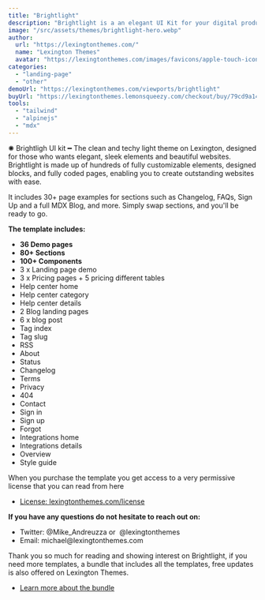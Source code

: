 ```yaml
---
title: "Brightlight"
description: "Brightlight is a an elegant UI Kit for your digital product."
image: "/src/assets/themes/brightlight-hero.webp"
author:
  url: "https://lexingtonthemes.com/"
  name: "Lexington Themes"
  avatar: "https://lexingtonthemes.com/images/favicons/apple-touch-icon.png"
categories:
  - "landing-page"
  - "other"
demoUrl: "https://lexingtonthemes.com/viewports/brightlight"
buyUrl: "https://lexingtonthemes.lemonsqueezy.com/checkout/buy/79cd9a14-394e-497d-a62f-ab7f5ab2531b"
tools:
  - "tailwind"
  - "alpinejs"
  - "mdx"
---
```


<p>
  ✺ Brightligh UI kit ━ The clean and techy light theme on Lexington, designed for those who wants elegant, sleek elements and beautiful websites. Brightlight is made up of hundreds of fully customizable elements, designed blocks, and fully coded pages, enabling you to create outstanding websites with ease.
</p>
<p>
 It includes 30+ page examples for sections such as Changelog, FAQs, Sign Up and a full MDX Blog, and more. Simply swap sections, and you'll be ready to go.
</p>

<p><strong>The template includes:</strong></p>
<ul>
  <li><strong>36 Demo pages</strong></li>
  <li><strong>80+ Sections</strong></li>
  <li><strong>100+ Components</strong></li>
  <li>3 x Landing page demo</li>
  <li>3 x Pricing pages + 5 pricing different tables</li>
  <li>Help center home</li>
  <li>Help center category</li>
  <li>Help center details</li>
  <li>2 Blog landing pages</li>
  <li>6 x blog post</li>
  <li>Tag index</li>
  <li>Tag slug</li>
  <li>RSS</li>
  <li>About</li>
  <li>Status</li>
  <li>Changelog</li>
  <li>Terms</li>
  <li>Privacy</li>
  <li>404</li>
  <li>Contact</li>
  <li>Sign in</li>
  <li>Sign up</li>
  <li>Forgot</li>
  <li>Integrations home</li>
  <li>Integrations details</li>
  <li>Overview</li>
  <li>Style guide</li>

</ul>
<p>When you purchase the template you get access to a very permissive license that you can read from here</p>
<ul>
   <li><a href="https://lexingtonthemes.com/license/" rel="noopener noreferrer" target="_blank">License: lexingtonthemes.com/license</a></li>
</ul>
<p><strong>If you have any questions do not hesitate to reach out on:</strong></p>
<ul>
   <li>Twitter: @Mike_Andreuzza or&nbsp; @lexingtonthemes</li>
   <li>Email: michael@lexingtonthemes.com</li>
</ul>
<p>Thank you so much for reading and showing interest on Brightlight, if you need more templates, a bundle that includes all the templates, free updates is also offered on Lexington Themes.&nbsp;</p>
<ul>
   <li><a href="https://lexingtonthemes.com/pricing/" rel="noopener noreferrer" target="_blank" >Learn more about the bundle</a></li>
</ul>
